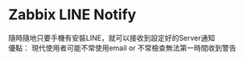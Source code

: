 # Zabbix LINE Notify
  隨時隨地只要手機有安裝LINE，就可以接收到設定好的Server通知   
  優點：
    現代使用者可能不常使用email or 不常檢查無法第一時間收到警告  
    
